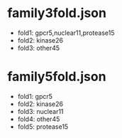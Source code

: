 # family3fold.json
  - fold1: gpcr5,nuclear11,protease15
  - fold2: kinase26
  - fold3: other45

# family5fold.json
  - fold1: gpcr5
  - fold2: kinase26
  - fold3: nuclear11
  - fold4: other45
  - fold5: protease15
